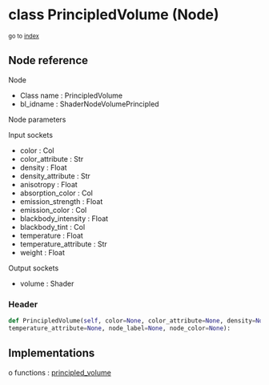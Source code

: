 # class PrincipledVolume (Node)

<sub>go to [index](/docs/index.md)</sub>

## Node reference

Node
 - Class name : PrincipledVolume
 - bl_idname : ShaderNodeVolumePrincipled

Node parameters

Input sockets
 - color : Col
 - color_attribute : Str
 - density : Float
 - density_attribute : Str
 - anisotropy : Float
 - absorption_color : Col
 - emission_strength : Float
 - emission_color : Col
 - blackbody_intensity : Float
 - blackbody_tint : Col
 - temperature : Float
 - temperature_attribute : Str
 - weight : Float

Output sockets
 - volume : Shader

### Header

``` python
def PrincipledVolume(self, color=None, color_attribute=None, density=None, density_attribute=None, anisotropy=None, absorption_color=None, emission_strength=None, emission_color=None, blackbody_intensity=None, blackbody_tint=None, temperature=None,
temperature_attribute=None, node_label=None, node_color=None):
```

## Implementations

o functions : [principled_volume](/docs/Shader_classes/GLOBAL.md#principled_volume)

